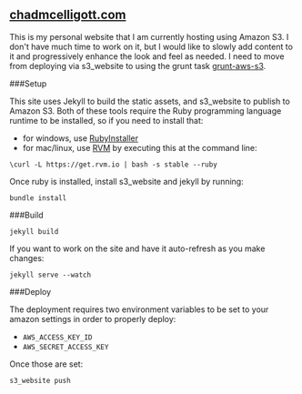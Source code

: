 [chadmcelligott.com][]
----------------------

This is my personal website that I am currently hosting using Amazon S3.  I don't have much time to work on it, but I would like to slowly add content to it and progressively enhance the look and feel as needed.
I need to move from deploying via s3_website to using the grunt task [grunt-aws-s3][].

###Setup

This site uses Jekyll to build the static assets, and s3_website to publish to Amazon S3. Both of these tools require the Ruby programming language runtime to be installed, so if you need to install that:
- for windows, use [RubyInstaller][]
- for mac/linux, use [RVM][] by executing this at the command line:
```shell
\curl -L https://get.rvm.io | bash -s stable --ruby
```
Once ruby is installed, install s3_website and jekyll by running:
```shell
bundle install
```

###Build

```shell
jekyll build
```
If you want to work on the site and have it auto-refresh as you make changes:

```shell
jekyll serve --watch
```

###Deploy

The deployment requires two environment variables to be set to your amazon settings in order to properly deploy:
- `AWS_ACCESS_KEY_ID`
- `AWS_SECRET_ACCESS_KEY`

Once those are set:
```shell
s3_website push
```

[chadmcelligott.com]: http://chadmcelligott.com
[grunt-aws-s3]: https://github.com/MathieuLoutre/grunt-aws-s3
[RubyInstaller]: http://rubyinstaller.org/
[RVM]: https://rvm.io/
